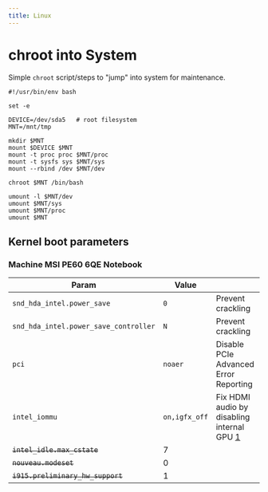 ```yaml
---
title: Linux
---
```


# chroot into System

Simple `chroot` script/steps to "jump" into system for maintenance.

```shell
#!/usr/bin/env bash

set -e

DEVICE=/dev/sda5   # root filesystem
MNT=/mnt/tmp

mkdir $MNT
mount $DEVICE $MNT
mount -t proc proc $MNT/proc
mount -t sysfs sys $MNT/sys
mount --rbind /dev $MNT/dev

chroot $MNT /bin/bash

umount -l $MNT/dev
umount $MNT/sys
umount $MNT/proc
umount $MNT
```

## Kernel boot parameters

### Machine MSI PE60 6QE Notebook

| Param                                          | Value         |                                                                                                   |
| ---------------------------------------------- | ------------- | ------------------------------------------------------------------------------------------------- |
| `snd_hda_intel.power_save`                     | `0`           | Prevent crackling                                                                                 |
| `snd_hda_intel.power_save_controller`          | `N`           | Prevent crackling                                                                                 |
| `pci`                                          | `noaer`       | Disable PCIe Advanced Error Reporting                                                             |
| `intel_iommu`                                  | `on,igfx_off` | Fix HDMI audio by disabling internal GPU [1](https://wiki.archlinux.org/title/PCI_passthrough_via_OVMF) |
| <strike>`intel_idle.max_cstate`</strike>       | 7             |                                                                                                   |
| <strike>`nouveau.modeset`</strike>             | 0             |                                                                                                   |
| <strike>`i915.preliminary_hw_support`</strike> | 1             |                                                                                                   |

